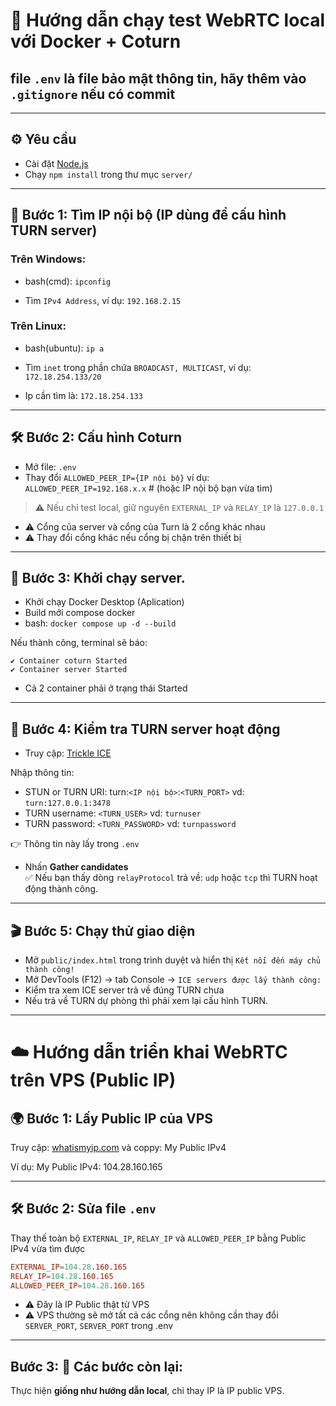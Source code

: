 # 📡 Hướng dẫn chạy test WebRTC local với Docker + Coturn
## file `.env` là file bảo mật thông tin, hãy thêm vào `.gitignore` nếu có commit
---------------------------------------------
## ⚙️ Yêu cầu
- Cài đặt [Node.js](https://nodejs.org/)
- Chạy `npm install` trong thư mục `server/`

---------------------------------------------

## 🧪 Bước 1: Tìm IP nội bộ (IP dùng để cấu hình TURN server)

### Trên Windows:
- bash(cmd): `ipconfig`

- Tìm `IPv4 Address`, ví dụ: `192.168.2.15`

### Trên Linux:
- bash(ubuntu): `ip a`

- Tìm `inet` trong phần chứa `BROADCAST, MULTICAST`, ví dụ: `172.18.254.133/20`
- Ip cần tìm là: `172.18.254.133`
---------------------------------------------

## 🛠️ Bước 2: Cấu hình Coturn

- Mở file: `.env`
- Thay đổi
     `ALLOWED_PEER_IP={IP nội bộ}`
    ví dụ: `ALLOWED_PEER_IP=192.168.x.x`  # (hoặc IP nội bộ bạn vừa tìm)

> ⚠️ Nếu chỉ test local, giữ nguyên `EXTERNAL_IP` và `RELAY_IP` là `127.0.0.1`

- ⚠️ Cổng của server và cổng của Turn là 2 cổng khác nhau
- ⚠️ Thay đổi cổng khác nếu cổng bị chặn trên thiết bị
---------------------------------------------

## 🚀 Bước 3: Khởi chạy server.
- Khởi chạy Docker Desktop (Aplication)
- Build mới compose docker
- bash: `docker compose up -d --build`

Nếu thành công, terminal sẽ báo:
```
✔ Container coturn Started
✔ Container server Started
```
- Cả 2 container phải ở trạng thái Started 

---------------------------------------------

## 🧪 Bước 4: Kiểm tra TURN server hoạt động

- Truy cập: [Trickle ICE](https://webrtc.github.io/samples/src/content/peerconnection/trickle-ice/) 

Nhập thông tin:

- STUN or TURN URI: turn:`<IP nội bộ>`:`<TURN_PORT>` vd: `turn:127.0.0.1:3478`
- TURN username: `<TURN_USER>` vd: `turnuser`
- TURN password: `<TURN_PASSWORD>` vd: `turnpassword`

👉 Thông tin này lấy trong `.env`

- Nhấn **Gather candidates**  
✅ Nếu bạn thấy dòng `relayProtocol` trả về: `udp` hoặc `tcp` thì TURN hoạt động thành công.


---------------------------------------------

## 🎬 Bước 5: Chạy thử giao diện

- Mở `public/index.html` trong trình duyệt và hiển thị `Kết nối đến máy chủ thành công!`
- Mở DevTools (F12) → tab Console  →  `ICE servers được lấy thành công:`
- Kiểm tra xem ICE server trả về đúng TURN chưa
- Nếu trả về TURN dự phòng thì phải xem lại cấu hình TURN.

---------------------------------------------

# ☁️ Hướng dẫn triển khai WebRTC trên VPS (Public IP)

## 🌍 Bước 1: Lấy Public IP của VPS

Truy cập: [whatismyip.com](https://www.whatismyip.com/) và coppy: My Public IPv4

Ví dụ:  My Public IPv4: 104.28.160.165

---------------------------------------------

## 🛠️ Bước 2: Sửa file `.env`

Thay thế toàn bộ `EXTERNAL_IP`, `RELAY_IP` và `ALLOWED_PEER_IP` bằng Public IPv4 vừa tìm được
```conf (ví dụ)
EXTERNAL_IP=104.28.160.165
RELAY_IP=104.28.160.165
ALLOWED_PEER_IP=104.28.160.165
```

- ⚠️ Đây là IP Public thật từ VPS
- ⚠️ VPS thường sẽ mở tất cả các cổng nên không cần thay đổi `SERVER_PORT`, `SERVER_PORT` trong .env
---------------------------------------------

## Bước 3: 🚀 Các bước còn lại:
Thực hiện **giống như hướng dẫn local**, chỉ thay IP là IP public VPS.
